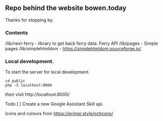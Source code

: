 
## Repo behind the website bowen.today

Thanks for stopping by. 

### Contents
/lib/next-ferry - library to get back ferry data. Ferry API
/lib/pages - Simple pages 
/lib/simplehtmldom - https://simplehtmldom.sourceforge.io/ 

### Local development.
To start the server for local development.
```
cd public
php -S localhost:8000
```

then visit 
http://localhost:8000/


Todo
[ ] Create a new Google Assistant Skill api.


Icons and colours from 
https://primer.style/octicons/
